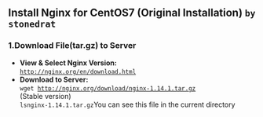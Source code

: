 ## Install Nginx for CentOS7 (Original Installation) `by stonedrat`
### 1.Download File(tar.gz) to Server
* <b>View & Select Nginx Version: </b><br>
<code>http://nginx.org/en/download.html</code><br>
* <b>Download to Server: </b><br>
<code>wget http://nginx.org/download/nginx-1.14.1.tar.gz</code><br>
(Stable version)<br>
<code>ls</code>`nginx-1.14.1.tar.gz`You can see this file in the current directory<br>